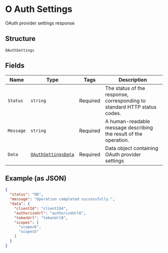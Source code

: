 
# O Auth Settings

OAuth provider settings response

## Structure

`OAuthSettings`

## Fields

| Name | Type | Tags | Description |
|  --- | --- | --- | --- |
| `Status` | `string` | Required | The status of the response, corresponding to standard HTTP status codes. |
| `Message` | `string` | Required | A human-readable message describing the result of the operation. |
| `Data` | [`OAuthSettingsData`](../../doc/models/o-auth-settings-data.md) | Required | Data object containing OAuth provider settings |

## Example (as JSON)

```json
{
  "status": "OK",
  "message": "Operation completed successfully.",
  "data": {
    "clientId": "clientId4",
    "authorizeUrl": "authorizeUrl6",
    "tokenUrl": "tokenUrl0",
    "scopes": [
      "scopes6",
      "scopes5"
    ]
  }
}
```

